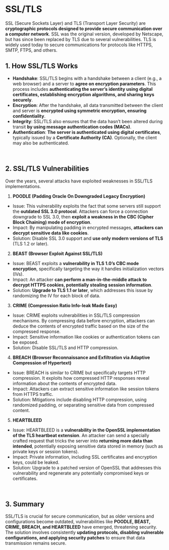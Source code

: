 <br>

# SSL/TLS
SSL (Secure Sockets Layer) and TLS (Transport Layer Security) are **cryptographic protocols designed to provide secure communication over a computer network**. SSL was the original version, developed by Netscape, but has since been replaced by TLS due to several vulnerabilities. TLS is widely used today to secure communications for protocols like HTTPS, SMTP, FTPS, and others.

## 1. How SSL/TLS Works
  - **Handshake**: SSL/TLS begins with a handshake between a client (e.g., a web browser) and a server to **agree on encryption parameters**. This process includes **authenticating the server’s identity using digital certificates, establishing encryption algorithms, and sharing keys securely**.
  - **Encryption**: After the handshake, all data transmitted between the client and server is **encrypted using symmetric encryption, ensuring confidentiality**.
  - **Integrity**: SSL/TLS also ensures that the data hasn’t been altered during transit **by using message authentication codes (MACs)**.
  - **Authentication**: **The server is authenticated using digital certificates**, typically issued by a **Certificate Authority (CA)**. Optionally, the client may also be authenticated.  
<br>

## 2. SSL/TLS Vulnerabilities
Over the years, several attacks have exploited weaknesses in SSL/TLS implementations.  

1. **POODLE (Padding Oracle On Downgraded Legacy Encryption)**
  - Issue: This vulnerability exploits the fact that some servers still support the **outdated SSL 3.0 protocol**. Attackers can force a connection downgrade to SSL 3.0, then **exploit a weakness in the CBC (Cipher Block Chaining) mode of encryption**.
  - Impact: By manipulating padding in encrypted messages, **attackers can decrypt sensitive data like cookies**.
  - Solution: Disable SSL 3.0 support and **use only modern versions of TLS** (TLS 1.2 or later).

2. **BEAST (Browser Exploit Against SSL/TLS)**
  - Issue: BEAST exploits a **vulnerability in TLS 1.0’s CBC mode encryption**, specifically targeting the way it handles initialization vectors (IVs).
  - Impact: An attacker **can perform a man-in-the-middle attack to decrypt HTTPS cookies, potentially stealing session information**.
  - Solution: **Upgrade to TLS 1.1 or later**, which addresses this issue by randomizing the IV for each block of data.

3. **CRIME (Compression Ratio Info-leak Made Easy)**
  - Issue: CRIME exploits vulnerabilities in SSL/TLS compression mechanisms. By compressing data before encryption, attackers can deduce the contents of encrypted traffic based on the size of the compressed response.
  - Impact: Sensitive information like cookies or authentication tokens can be exposed.
  - Solution: Disable SSL/TLS and HTTP compression.

4. **BREACH (Browser Reconnaissance and Exfiltration via Adaptive Compression of Hypertext)**
  - Issue: BREACH is similar to CRIME but specifically targets HTTP compression. It exploits how compressed HTTP responses reveal information about the contents of encrypted data.
  - Impact: Attackers can extract sensitive information like session tokens from HTTPS traffic.
  - Solution: Mitigations include disabling HTTP compression, using randomized padding, or separating sensitive data from compressed content.

5. **HEARTBLEED**
  - Issue: HEARTBLEED is a **vulnerability in the OpenSSL implementation of the TLS heartbeat extension**. An attacker can send a specially crafted request that tricks the server into **returning more data than intended**, potentially exposing sensitive data stored in memory (such as private keys or session tokens).
  - Impact: Private information, including SSL certificates and encryption keys, could be leaked.
  - Solution: Upgrade to a patched version of OpenSSL that addresses this vulnerability and regenerate any potentially compromised keys or certificates.  
<br>

## 3. Summary
SSL/TLS is crucial for secure communication, but as older versions and configurations become outdated, vulnerabilities like **POODLE, BEAST, CRIME, BREACH, and HEARTBLEED** have emerged, threatening security. The solution involves consistently **updating protocols, disabling vulnerable configurations, and applying security patches** to ensure that data transmission remains secure.  
<br>